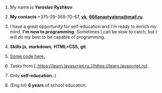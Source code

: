    1. My name is **Yaroslav Ryzhkov**.

   2. **My contacts**:+375-29-368-70-67, [**vk**](https://vk.com/neochenkrasivyizaika), **666anastyalena@mail.ru**.
    
   3. I have a great opportunity for self-education and I'm ready to enrich my mind. **I'm new to programming.** Sometimes I can be slow to catch, but I will do my best to be capable of programming.   

   4. **Skills**:**js**, **markdown**, **HTML+CSS**, **git**.   
  
   5. [Some code here.](https://github.com/Creator674/yarik_tasks)  
 
   6. Tasks from [_https://learn.javascript.ru_](https://learn.javascript.ru).  
   
   7. Only __self-education.__:( 
  
   8. (Eng lvl) **6 years** of school education.   

